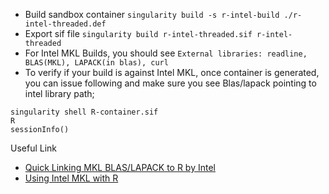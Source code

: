 - Build sandbox container ``` singularity build -s r-intel-build ./r-intel-threaded.def ```
- Export sif file ```singularity build r-intel-threaded.sif r-intel-threaded```
- For Intel MKL Builds, you should see ```External libraries: readline, BLAS(MKL), LAPACK(in blas), curl```
- To verify if your build is against Intel MKL, once container is generated, you can issue following and make sure you see Blas/lapack pointing to intel library path;</br>
```
singularity shell R-container.sif
R
sessionInfo()
```
Useful Link
- [Quick Linking MKL BLAS/LAPACK to R by Intel](https://software.intel.com/content/www/us/en/develop/articles/quick-linking-intel-mkl-blas-lapack-to-r.html)
- [Using Intel MKL with R](https://software.intel.com/content/www/us/en/develop/articles/using-intel-mkl-with-r.html)
